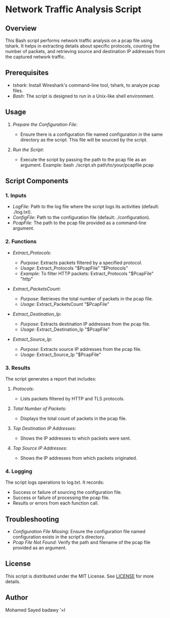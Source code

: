 # Network Traffic Analysis Script

## Overview

This Bash script performs network traffic analysis on a pcap file using tshark. It helps in extracting details about specific protocols, counting the number of packets, and retrieving source and destination IP addresses from the captured network traffic.

## Prerequisites

- *tshark*: Install Wireshark's command-line tool, tshark, to analyze pcap files.
- *Bash*: The script is designed to run in a Unix-like shell environment.

## Usage

1. *Prepare the Configuration File*:
   - Ensure there is a configuration file named configuration in the same directory as the script. This file will be sourced by the script.

2. *Run the Script*:
   - Execute the script by passing the path to the pcap file as an argument. Example:
     bash
     ./script.sh path/to/your/pcapfile.pcap
     

## Script Components

### 1. Inputs

- *LogFile*: Path to the log file where the script logs its activities (default: ./log.txt).
- *ConfigFile*: Path to the configuration file (default: ./configuration).
- *PcapFile*: The path to the pcap file provided as a command-line argument.

### 2. Functions

- *Extract_Protocols*:
  - *Purpose*: Extracts packets filtered by a specified protocol.
  - *Usage*: Extract_Protocols "$PcapFile" "$Protocols"
  - *Example*: To filter HTTP packets: Extract_Protocols "$PcapFile" "http"

- *Extract_PacketsCount*:
  - *Purpose*: Retrieves the total number of packets in the pcap file.
  - *Usage*: Extract_PacketsCount "$PcapFile"

- *Extract_Destination_Ip*:
  - *Purpose*: Extracts destination IP addresses from the pcap file.
  - *Usage*: Extract_Destination_Ip "$PcapFile"

- *Extract_Source_Ip*:
  - *Purpose*: Extracts source IP addresses from the pcap file.
  - *Usage*: Extract_Source_Ip "$PcapFile"

### 3. Results

The script generates a report that includes:

1. *Protocols*:
   - Lists packets filtered by HTTP and TLS protocols.

2. *Total Number of Packets*:
   - Displays the total count of packets in the pcap file.

3. *Top Destination IP Addresses*:
   - Shows the IP addresses to which packets were sent.

4. *Top Source IP Addresses*:
   - Shows the IP addresses from which packets originated.

### 4. Logging

The script logs operations to log.txt. It records:
- Success or failure of sourcing the configuration file.
- Success or failure of processing the pcap file.
- Results or errors from each function call.

## Troubleshooting

- *Configuration File Missing*: Ensure the configuration file named configuration exists in the script's directory.
- *Pcap File Not Found*: Verify the path and filename of the pcap file provided as an argument.

## License

This script is distributed under the MIT License. See [LICENSE](LICENSE) for more details.

## Author
Mohamed Sayed badawy
’×ا
